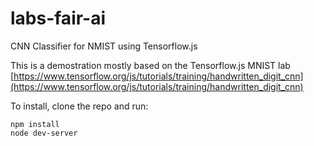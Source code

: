 # labs-fair-ai
CNN Classifier for NMIST using Tensorflow.js

This is a demostration mostly based on the Tensorflow.js MNIST lab [https://www.tensorflow.org/js/tutorials/training/handwritten_digit_cnn](https://www.tensorflow.org/js/tutorials/training/handwritten_digit_cnn)

To install, clone the repo and run:
```
npm install
node dev-server
```
